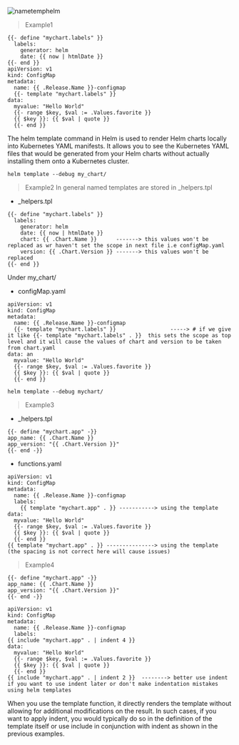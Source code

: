 
![nametemphelm](https://github.com/bhanumalhotra123/helm-learnings/assets/144083659/0fda9912-7def-49d6-8934-780a6afe5dcb)

> Example1
```
{{- define "mychart.labels" }}
  labels:
    generator: helm
    date: {{ now | htmlDate }}
{{- end }}
apiVersion: v1
kind: ConfigMap
metadata:
  name: {{ .Release.Name }}-configmap
  {{- template "mychart.labels" }}
data:
  myvalue: "Hello World"
  {{- range $key, $val := .Values.favorite }}
  {{ $key }}: {{ $val | quote }}
  {{- end }}
```


The helm template command in Helm is used to render Helm charts locally into Kubernetes YAML manifests. It allows you to see the Kubernetes YAML files that would be generated from your Helm charts without actually installing them onto a Kubernetes cluster.

```
helm template --debug my_chart/
```


> Example2
In general named templates are stored in _helpers.tpl


- _helpers.tpl

```
{{- define "mychart.labels" }}
  labels:
    generator: helm
    date: {{ now | htmlDate }}
    chart: {{ .Chart.Name }}      -------> this values won't be replaced as wr haven't set the scope in next file i.e configMap.yaml
    version: {{ .Chart.Version }} -------> this values won't be replaced
{{- end }}
```

Under my_chart/
- configMap.yaml
```
apiVersion: v1
kind: ConfigMap
metadata:
  name: {{ .Release.Name }}-configmap
  {{- template "mychart.labels" }}                 -----> # if we give it like {{- template "mychart.labels" . }}  this sets the scope as top level and it will cause the values of chart and version to be taken from chart.yaml
data: an
  myvalue: "Hello World"
  {{- range $key, $val := .Values.favorite }}
  {{ $key }}: {{ $val | quote }}
  {{- end }}
```

```
helm template --debug mychart/
```

> Example3

- _helpers.tpl
```
{{- define "mychart.app" -}}
app_name: {{ .Chart.Name }}
app_version: "{{ .Chart.Version }}"
{{- end -}}
```

- functions.yaml

```
apiVersion: v1
kind: ConfigMap
metadata:
  name: {{ .Release.Name }}-configmap
  labels:
    {{ template "mychart.app" . }} -----------> using the template
data:
  myvalue: "Hello World"
  {{- range $key, $val := .Values.favorite }}
  {{ $key }}: {{ $val | quote }}
  {{- end }}
{{ template "mychart.app" . }} ---------------> using the template (the spacing is not correct here will cause issues)
```



> Example4

```
{{- define "mychart.app" -}}
app_name: {{ .Chart.Name }}
app_version: "{{ .Chart.Version }}"
{{- end -}}
```

```
apiVersion: v1
kind: ConfigMap
metadata:
  name: {{ .Release.Name }}-configmap
  labels:
{{ include "mychart.app" . | indent 4 }}
data:
  myvalue: "Hello World"
  {{- range $key, $val := .Values.favorite }}
  {{ $key }}: {{ $val | quote }}
  {{- end }}
{{ include "mychart.app" . | indent 2 }}  --------> better use indent if you want to use indent later or don't make indentation mistakes using helm templates
```



When you use the template function, it directly renders the template without allowing for additional modifications on the result. In such cases, if you want to apply indent, you would typically do so in the definition of the template itself or use include in conjunction with indent as shown in the previous examples.
